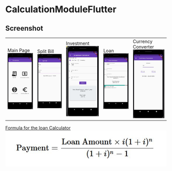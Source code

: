 # CalculationModuleFlutter
 


## Screenshot


<table>
<tr>
 <td>
  Main Page<br>
<img src="/screenshot/mainCalculationPage.JPG" width="150" >
 </td>
  <td>
   
Split Bill<br>
<img src="/screenshot/splitBill.JPG" width="150" >
 </td>
 
 <td>
 Investment<br>
<img src="/screenshot/investment.JPG" width="150" >
</td>

<td>
Loan <br>
<img src="/screenshot/loan.JPG" width="150" >
</td>

<td>
Currency Converter<br>
<img src="/screenshot/currency.JPG" width="150" >
</td>
 
 
 </tr>
 </table>
 
 <a href="https://www.calculatorsoup.com/calculators/financial/loan-calculator-simple.php">Formula for the loan Calculator
   <br>
<img src="/screenshot/formula.JPG" >
</a>


   





